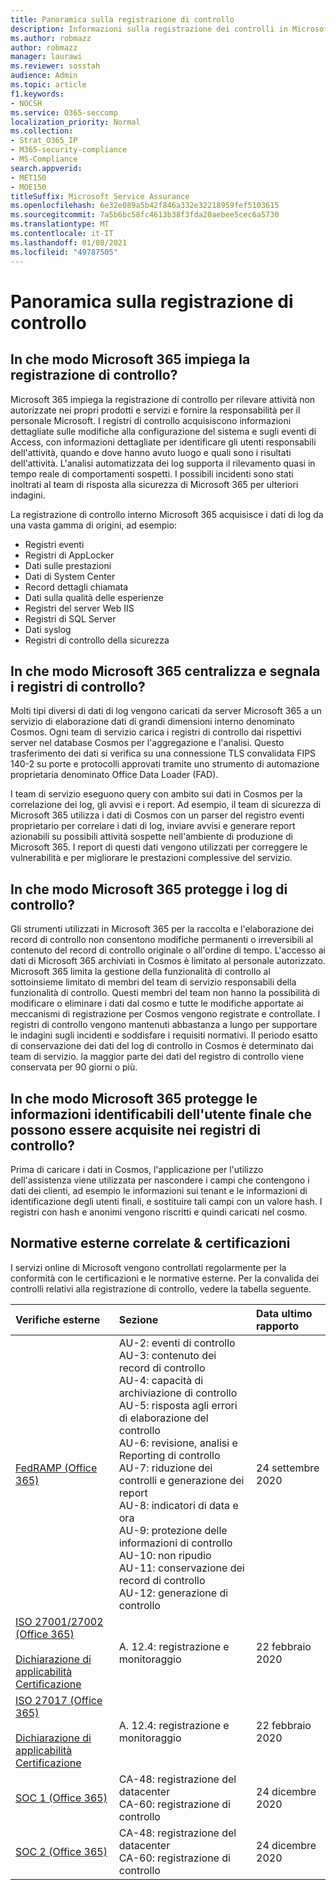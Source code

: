 ```yaml
---
title: Panoramica sulla registrazione di controllo
description: Informazioni sulla registrazione dei controlli in Microsoft 365
ms.author: robmazz
author: robmazz
manager: laurawi
ms.reviewer: sosstah
audience: Admin
ms.topic: article
f1.keywords:
- NOCSH
ms.service: O365-seccomp
localization_priority: Normal
ms.collection:
- Strat_O365_IP
- M365-security-compliance
- MS-Compliance
search.appverid:
- MET150
- MOE150
titleSuffix: Microsoft Service Assurance
ms.openlocfilehash: 6e32e089a5b42f846a332e32218959fef5103615
ms.sourcegitcommit: 7a5b6bc58fc4613b38f3fda20aebee5cec6a5730
ms.translationtype: MT
ms.contentlocale: it-IT
ms.lasthandoff: 01/08/2021
ms.locfileid: "49787505"
---
```

# <a name="audit-logging-overview"></a>Panoramica sulla registrazione di controllo

## <a name="how-does-microsoft-365-employ-audit-logging"></a>In che modo Microsoft 365 impiega la registrazione di controllo?

Microsoft 365 impiega la registrazione di controllo per rilevare attività non autorizzate nei propri prodotti e servizi e fornire la responsabilità per il personale Microsoft. I registri di controllo acquisiscono informazioni dettagliate sulle modifiche alla configurazione del sistema e sugli eventi di Access, con informazioni dettagliate per identificare gli utenti responsabili dell'attività, quando e dove hanno avuto luogo e quali sono i risultati dell'attività. L'analisi automatizzata dei log supporta il rilevamento quasi in tempo reale di comportamenti sospetti. I possibili incidenti sono stati inoltrati al team di risposta alla sicurezza di Microsoft 365 per ulteriori indagini.

La registrazione di controllo interno Microsoft 365 acquisisce i dati di log da una vasta gamma di origini, ad esempio:

- Registri eventi
- Registri di AppLocker
- Dati sulle prestazioni
- Dati di System Center
- Record dettagli chiamata
- Dati sulla qualità delle esperienze
- Registri del server Web IIS
- Registri di SQL Server
- Dati syslog
- Registri di controllo della sicurezza

## <a name="how-does-microsoft-365-centralize-and-report-on-audit-logs"></a>In che modo Microsoft 365 centralizza e segnala i registri di controllo?

Molti tipi diversi di dati di log vengono caricati da server Microsoft 365 a un servizio di elaborazione dati di grandi dimensioni interno denominato Cosmos. Ogni team di servizio carica i registri di controllo dai rispettivi server nel database Cosmos per l'aggregazione e l'analisi. Questo trasferimento dei dati si verifica su una connessione TLS convalidata FIPS 140-2 su porte e protocolli approvati tramite uno strumento di automazione proprietaria denominato Office Data Loader (FAD).

I team di servizio eseguono query con ambito sui dati in Cosmos per la correlazione dei log, gli avvisi e i report. Ad esempio, il team di sicurezza di Microsoft 365 utilizza i dati di Cosmos con un parser del registro eventi proprietario per correlare i dati di log, inviare avvisi e generare report azionabili su possibili attività sospette nell'ambiente di produzione di Microsoft 365. I report di questi dati vengono utilizzati per correggere le vulnerabilità e per migliorare le prestazioni complessive del servizio.

## <a name="how-does-microsoft-365-protect-audit-logs"></a>In che modo Microsoft 365 protegge i log di controllo?

Gli strumenti utilizzati in Microsoft 365 per la raccolta e l'elaborazione dei record di controllo non consentono modifiche permanenti o irreversibili al contenuto del record di controllo originale o all'ordine di tempo. L'accesso ai dati di Microsoft 365 archiviati in Cosmos è limitato al personale autorizzato. Microsoft 365 limita la gestione della funzionalità di controllo al sottoinsieme limitato di membri del team di servizio responsabili della funzionalità di controllo. Questi membri del team non hanno la possibilità di modificare o eliminare i dati dal cosmo e tutte le modifiche apportate ai meccanismi di registrazione per Cosmos vengono registrate e controllate. I registri di controllo vengono mantenuti abbastanza a lungo per supportare le indagini sugli incidenti e soddisfare i requisiti normativi. Il periodo esatto di conservazione dei dati del log di controllo in Cosmos è determinato dai team di servizio. la maggior parte dei dati del registro di controllo viene conservata per 90 giorni o più.

## <a name="how-does-microsoft-365-protect-end-user-identifiable-information-that-may-be-captured-in-audit-logs"></a>In che modo Microsoft 365 protegge le informazioni identificabili dell'utente finale che possono essere acquisite nei registri di controllo?

Prima di caricare i dati in Cosmos, l'applicazione per l'utilizzo dell'assistenza viene utilizzata per nascondere i campi che contengono i dati dei clienti, ad esempio le informazioni sui tenant e le informazioni di identificazione degli utenti finali, e sostituire tali campi con un valore hash. I registri con hash e anonimi vengono riscritti e quindi caricati nel cosmo.

## <a name="related-external-regulations--certifications"></a>Normative esterne correlate & certificazioni

I servizi online di Microsoft vengono controllati regolarmente per la conformità con le certificazioni e le normative esterne. Per la convalida dei controlli relativi alla registrazione di controllo, vedere la tabella seguente.

| **Verifiche esterne** | **Sezione** | **Data ultimo rapporto** |
|:--------------------|:------------|:-----------------------|
| [FedRAMP (Office 365)](https://compliance.microsoft.com/compliancemanager) | AU-2: eventi di controllo <br> AU-3: contenuto dei record di controllo <br> AU-4: capacità di archiviazione di controllo <br> AU-5: risposta agli errori di elaborazione del controllo <br> AU-6: revisione, analisi e Reporting di controllo <br> AU-7: riduzione dei controlli e generazione dei report <br> AU-8: indicatori di data e ora <br> AU-9: protezione delle informazioni di controllo  <br> AU-10: non ripudio <br> AU-11: conservazione dei record di controllo <br> AU-12: generazione di controllo  | 24 settembre 2020 | 
| [ISO 27001/27002 (Office 365)](https://servicetrust.microsoft.com/ViewPage/MSComplianceGuideV3?command=Download&downloadType=Document&downloadId=d7864d4f-e053-4cc4-a964-fa526d07c3be&tab=7027ead0-3d6b-11e9-b9e1-290b1eb4cdeb&docTab=7027ead0-3d6b-11e9-b9e1-290b1eb4cdeb_ISO_Reports) <br><br> [Dichiarazione di applicabilità](https://servicetrust.microsoft.com/ViewPage/MSComplianceGuide?command=Download&downloadType=Document&downloadId=8ee1e46b-2ada-4e7b-bb7d-4c55a8cb6fcd&docTab=4ce99610-c9c0-11e7-8c2c-f908a777fa4d_ISO_Reports) <br> [Certificazione](https://servicetrust.microsoft.com/ViewPage/MSComplianceGuideV3?command=Download&downloadType=Document&downloadId=1e84a14a-2468-45ac-9412-5e53250d57ec&tab=7027ead0-3d6b-11e9-b9e1-290b1eb4cdeb&docTab=7027ead0-3d6b-11e9-b9e1-290b1eb4cdeb_ISO_Reports) | A. 12.4: registrazione e monitoraggio | 22 febbraio 2020 |
| [ISO 27017 (Office 365)](https://servicetrust.microsoft.com/ViewPage/MSComplianceGuideV3?command=Download&downloadType=Document&downloadId=d7864d4f-e053-4cc4-a964-fa526d07c3be&tab=7027ead0-3d6b-11e9-b9e1-290b1eb4cdeb&docTab=7027ead0-3d6b-11e9-b9e1-290b1eb4cdeb_ISO_Reports) <br><br> [Dichiarazione di applicabilità](https://servicetrust.microsoft.com/ViewPage/MSComplianceGuide?command=Download&downloadType=Document&downloadId=8ee1e46b-2ada-4e7b-bb7d-4c55a8cb6fcd&docTab=4ce99610-c9c0-11e7-8c2c-f908a777fa4d_ISO_Reports) <br> [Certificazione](https://servicetrust.microsoft.com/ViewPage/MSComplianceGuideV3?command=Download&downloadType=Document&downloadId=70de0999-5451-43a3-9ef4-761e8fbfb1a3&tab=7027ead0-3d6b-11e9-b9e1-290b1eb4cdeb&docTab=7027ead0-3d6b-11e9-b9e1-290b1eb4cdeb_ISO_Reports) | A. 12.4: registrazione e monitoraggio | 22 febbraio 2020 |
| [SOC 1 (Office 365)](https://servicetrust.microsoft.com/ViewPage/MSComplianceGuideV3?command=Download&downloadType=Document&downloadId=90df3f9c-3aaf-4dbf-99d0-ca9f2991721b&tab=7027ead0-3d6b-11e9-b9e1-290b1eb4cdeb&docTab=7027ead0-3d6b-11e9-b9e1-290b1eb4cdeb_SOC_%2F_SSAE_16_Reports) | CA-48: registrazione del datacenter <br> CA-60: registrazione di controllo | 24 dicembre 2020 |
| [SOC 2 (Office 365)](https://servicetrust.microsoft.com/ViewPage/MSComplianceGuideV3?command=Download&downloadType=Document&downloadId=a73c1738-7892-42b7-acd3-87b6371c53f6&tab=7027ead0-3d6b-11e9-b9e1-290b1eb4cdeb&docTab=7027ead0-3d6b-11e9-b9e1-290b1eb4cdeb_SOC_%2F_SSAE_16_Reports) | CA-48: registrazione del datacenter <br> CA-60: registrazione di controllo | 24 dicembre 2020|